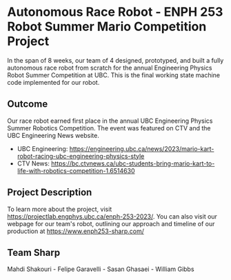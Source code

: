 # Autonomous Race Robot - ENPH 253 Robot Summer Mario Competition Project
In the span of 8 weeks, our team of 4 designed, prototyped, and built a fully autonomous race robot from scratch for the annual Engineering Physics Robot Summer Competition at UBC.
This is the final working state machine code implemented for our robot. 
## Outcome
Our race robot earned first place in the annual UBC Engineering Physics Summer Robotics Competition. The event was featured on CTV and the UBC Engineering News website.
- UBC Engineering: https://engineering.ubc.ca/news/2023/mario-kart-robot-racing-ubc-engineering-physics-style
- CTV News: https://bc.ctvnews.ca/ubc-students-bring-mario-kart-to-life-with-robotics-competition-1.6514630
## Project Description
To learn more about the project, visit https://projectlab.engphys.ubc.ca/enph-253-2023/. You can also visit our webpage for our team's robot, outlining our approach and timeline of our production at https://www.enph253-sharp.com/
## Team Sharp
Mahdi Shakouri - Felipe Garavelli - Sasan Ghasaei - William Gibbs



